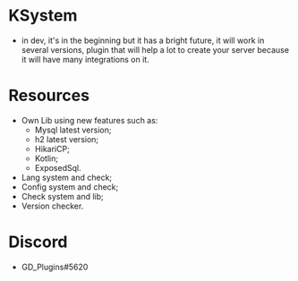 # KSystem

* in dev, it's in the beginning but it has a bright future, it will work in several versions, plugin that will help a lot to create your server because it will have many integrations on it.

# Resources

* Own Lib using new features such as:
  - Mysql latest version;
  - h2 latest version;
  - HikariCP;
  - Kotlin;
  - ExposedSql.
* Lang system and check;
* Config system and check;
* Check system and lib;
* Version checker.

# Discord

* GD_Plugins#5620
